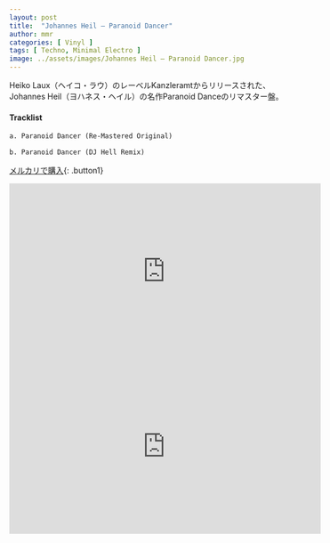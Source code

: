 ```yaml
---
layout: post
title:  "Johannes Heil – Paranoid Dancer"
author: mmr
categories: [ Vinyl ]
tags: [ Techno, Minimal Electro ]
image: ../assets/images/Johannes Heil – Paranoid Dancer.jpg
---
```


Heiko Laux（ヘイコ・ラウ）のレーベルKanzleramtからリリースされた、Johannes Heil（ヨハネス・ヘイル）の名作Paranoid Danceのリマスター盤。

#### Tracklist
```md
a. Paranoid Dancer (Re-Mastered Original)

b. Paranoid Dancer (DJ Hell Remix)
```

[メルカリで購入](https://jp.mercari.com/item/m54249919762?afid=6142608987){: .button1}

<iframe width="560" height="315" src="https://www.youtube.com/embed/XYfTsWn34dc?si=-S-5fhxtivHGLnpa" title="YouTube video player" frameborder="0" allow="accelerometer; autoplay; clipboard-write; encrypted-media; gyroscope; picture-in-picture; web-share" referrerpolicy="strict-origin-when-cross-origin" allowfullscreen></iframe>

<iframe width="560" height="315" src="https://www.youtube.com/embed/mLiV3WD7_oM?si=G4rrkHIPvJQNwD88" title="YouTube video player" frameborder="0" allow="accelerometer; autoplay; clipboard-write; encrypted-media; gyroscope; picture-in-picture; web-share" referrerpolicy="strict-origin-when-cross-origin" allowfullscreen></iframe>